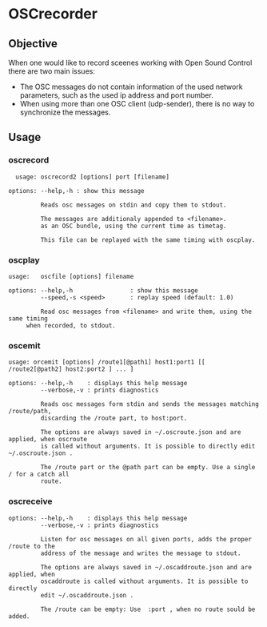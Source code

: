 # OSCrecorder

## Objective

When one would like to record sceenes working with Open Sound Control there are two main issues:
- The OSC messages do not contain information of the used network parameters, such as the used ip address 
and port number.
- When using more than one OSC client (udp-sender), there is no way to synchronize the messages.



## Usage

### oscrecord

```
  usage: oscrecord2 [options] port [filename]

options: --help,-h : show this message

         Reads osc messages on stdin and copy them to stdout.

         The messages are additionaly appended to <filename>.
         as an OSC bundle, using the current time as timetag.

         This file can be replayed with the same timing with oscplay.
```

### oscplay
```
usage:   oscfile [options] filename
       
options: --help,-h                : show this message
         --speed,-s <speed>       : replay speed (default: 1.0)

         Read osc messages from <filename> and write them, using the same timing
	 when recorded, to stdout.
```

### oscemit

```
usage: orcemit [options] /route1[@path1] host1:port1 [[ /route2[@path2] host2:port2 ] ... ]

options: --help,-h    : displays this help message
         --verbose,-v : prints diagnostics

         Reads osc messages form stdin and sends the messages matching /route/path, 
         discarding the /route part, to host:port.
       
         The options are always saved in ~/.oscroute.json and are applied, when oscroute
         is called without arguments. It is possible to directly edit ~/.oscroute.json .

         The /route part or the @path part can be empty. Use a single / for a catch all 
         route.
```

### oscreceive

```
options: --help,-h    : displays this help message
         --verbose,-v : prints diagnostics

         Listen for osc messages on all given ports, adds the proper /route to the 
         address of the message and writes the message to stdout.
       
         The options are always saved in ~/.oscaddroute.json and are applied, when 
         oscaddroute is called without arguments. It is possible to directly 
         edit ~/.oscaddroute.json .

         The /route can be empty: Use  :port , when no route sould be added.
```



